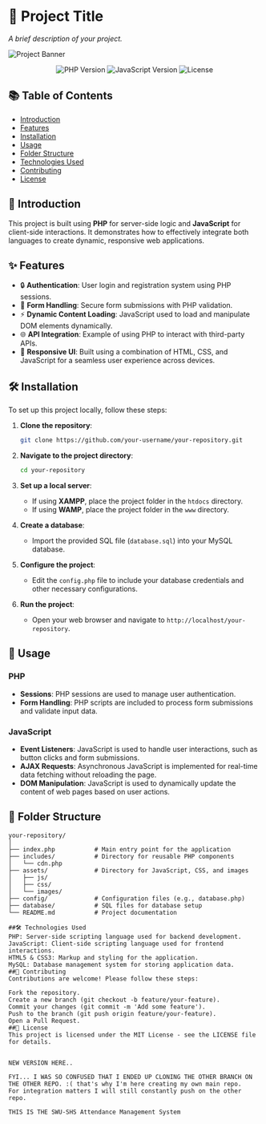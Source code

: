 # 🚀 Project Title

*A brief description of your project.*

![Project Banner](https://via.placeholder.com/800x200.png?text=Project+Banner)

<p align="center">
  <img src="https://img.shields.io/badge/PHP-7.4-blue" alt="PHP Version">
  <img src="https://img.shields.io/badge/JavaScript-ES6-yellow" alt="JavaScript Version">
  <img src="https://img.shields.io/badge/license-MIT-green.svg" alt="License">
</p>

## 📚 Table of Contents

- [Introduction](#introduction)
- [Features](#features)
- [Installation](#installation)
- [Usage](#usage)
- [Folder Structure](#folder-structure)
- [Technologies Used](#technologies-used)
- [Contributing](#contributing)
- [License](#license)

## 🌟 Introduction

This project is built using **PHP** for server-side logic and **JavaScript** for client-side interactions. It demonstrates how to effectively integrate both languages to create dynamic, responsive web applications.

## ✨ Features

- 🔒 **Authentication**: User login and registration system using PHP sessions.
- 📝 **Form Handling**: Secure form submissions with PHP validation.
- ⚡ **Dynamic Content Loading**: JavaScript used to load and manipulate DOM elements dynamically.
- 🌐 **API Integration**: Example of using PHP to interact with third-party APIs.
- 📱 **Responsive UI**: Built using a combination of HTML, CSS, and JavaScript for a seamless user experience across devices.

## 🛠️ Installation

To set up this project locally, follow these steps:

1. **Clone the repository**:
    ```bash
    git clone https://github.com/your-username/your-repository.git
    ```

2. **Navigate to the project directory**:
    ```bash
    cd your-repository
    ```

3. **Set up a local server**:
    - If using **XAMPP**, place the project folder in the `htdocs` directory.
    - If using **WAMP**, place the project folder in the `www` directory.

4. **Create a database**:
    - Import the provided SQL file (`database.sql`) into your MySQL database.

5. **Configure the project**:
    - Edit the `config.php` file to include your database credentials and other necessary configurations.

6. **Run the project**:
    - Open your web browser and navigate to `http://localhost/your-repository`.

## 🚀 Usage

### PHP

- **Sessions**: PHP sessions are used to manage user authentication.
- **Form Handling**: PHP scripts are included to process form submissions and validate input data.

### JavaScript

- **Event Listeners**: JavaScript is used to handle user interactions, such as button clicks and form submissions.
- **AJAX Requests**: Asynchronous JavaScript is implemented for real-time data fetching without reloading the page.
- **DOM Manipulation**: JavaScript is used to dynamically update the content of web pages based on user actions.

## 📂 Folder Structure

```plaintext
your-repository/
│
├── index.php           # Main entry point for the application
├── includes/           # Directory for reusable PHP components
│   └── cdn.php
├── assets/             # Directory for JavaScript, CSS, and images
│   ├── js/
│   ├── css/
│   └── images/
├── config/             # Configuration files (e.g., database.php)
├── database/           # SQL files for database setup
└── README.md           # Project documentation

##🛠️ Technologies Used
PHP: Server-side scripting language used for backend development.
JavaScript: Client-side scripting language used for frontend interactions.
HTML5 & CSS3: Markup and styling for the application.
MySQL: Database management system for storing application data.
##🤝 Contributing
Contributions are welcome! Please follow these steps:

Fork the repository.
Create a new branch (git checkout -b feature/your-feature).
Commit your changes (git commit -m 'Add some feature').
Push to the branch (git push origin feature/your-feature).
Open a Pull Request.
##📄 License
This project is licensed under the MIT License - see the LICENSE file for details.


NEW VERSION HERE..

FYI... I WAS SO CONFUSED THAT I ENDED UP CLONING THE OTHER BRANCH ON THE OTHER REPO. :( that's why I'm here creating my own main repo.
For integration matters I will still constantly push on the other repo.

THIS IS THE SWU-SHS Attendance Management System
